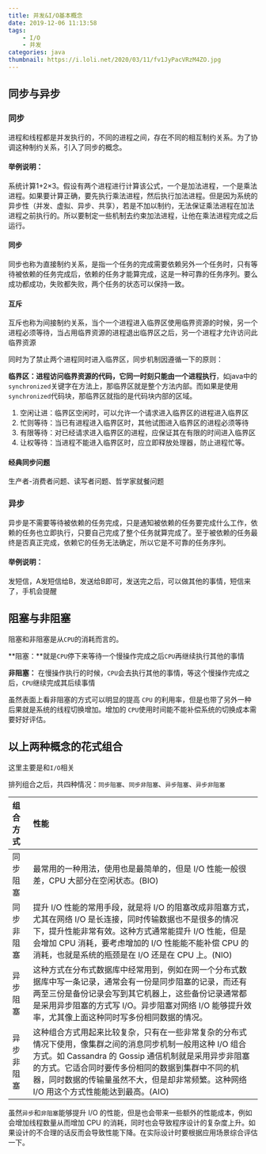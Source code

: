 ```yaml
---
title: 并发&I/O基本概念
date: 2019-12-06 11:13:58
tags: 
	- I/O
	- 并发
categories: java
thumbnail: https://i.loli.net/2020/03/11/fv1JyPacVRzM4ZO.jpg
---
```


## 同步与异步

<!--more-->

### 同步

进程和线程都是并发执行的，不同的进程之间，存在不同的相互制约关系。为了协调这种制约关系，引入了同步的概念。

#### 举例说明：

系统计算1+2×3。假设有两个进程进行计算该公式，一个是加法进程，一个是乘法进程。如果要计算正确，要先执行乘法进程，然后执行加法进程。但是因为系统的异步性（并发、虚拟、异步、共享），若是不加以制约，无法保证乘法进程在加法进程之前执行的。所以要制定一些机制去约束加法进程，让他在乘法进程完成之后运行。

#### 同步

同步也称为直接制约关系，是指一个任务的完成需要依赖另外一个任务时，只有等待被依赖的任务完成后，依赖的任务才能算完成，这是一种可靠的任务序列。要么成功都成功，失败都失败，两个任务的状态可以保持一致。

#### 互斥

互斥也称为间接制约关系，当个一个进程进入临界区使用临界资源的时候，另一个进程必须等待，当占用临界资源的进程退出临界区之后，另一个进程才允许访问此临界资源

同时为了禁止两个进程同时进入临界区，同步机制因遵循一下的原则：

**临界区：进程访问临界资源的代码，它同一时刻只能由一个进程执行**，如java中的`synchronized`关键字在方法上，那临界区就是整个方法内部。而如果是使用`synchronized`代码块，那临界区就指的是代码块内部的区域。

1. 空闲让进：临界区空闲时，可以允许一个请求进入临界区的进程进入临界区
2. 忙则等待：当已有进程进入临界区时，其他试图进入临界区的进程必须等待
3. 有限等待：对已经请求进入临界区的进程，应保证其在有限的时间进入临界区
4. 让权等待：当进程不能进入临界区时，应立即释放处理器，防止进程忙等。

#### 经典同步问题

生产者-消费者问题、读写者问题、哲学家就餐问题

### 异步

异步是不需要等待被依赖的任务完成，只是通知被依赖的任务要完成什么工作，依赖的任务也立即执行，只要自己完成了整个任务就算完成了。至于被依赖的任务最终是否真正完成，依赖它的任务无法确定，所以它是不可靠的任务序列。

#### 举例说明：

发短信，A发短信给B，发送给B即可，发送完之后，可以做其他的事情，短信来了，手机会提醒



## 阻塞与非阻塞

阻塞和非阻塞是从`CPU`的消耗而言的。

**阻塞：**就是`CPU`停下来等待一个慢操作完成之后`CPU`再继续执行其他的事情

**非阻塞：** 在慢操作执行的时候，`CPU`会去执行其他的事情，等这个慢操作完成之后，`CPU`继续完成其后续事情

虽然表面上看非阻塞的方式可以明显的提高 `CPU` 的利用率，但是也带了另外一种后果就是系统的线程切换增加。增加的 `CPU`使用时间能不能补偿系统的切换成本需要好好评估。

## 以上两种概念的花式组合

这里主要是和`I/O`相关

排列组合之后，共四种情况：`同步阻塞`、`同步非阻塞`、`异步阻塞`、`异步非阻塞`

| 组合方式   | 性能                                                         |
| :--------- | :----------------------------------------------------------- |
| 同步阻塞   | 最常用的一种用法，使用也是最简单的，但是 I/O 性能一般很差，CPU 大部分在空闲状态。(BIO) |
| 同步非阻塞 | 提升 I/O 性能的常用手段，就是将 I/O 的阻塞改成非阻塞方式，尤其在网络 I/O 是长连接，同时传输数据也不是很多的情况下，提升性能非常有效。这种方式通常能提升 I/O 性能，但是会增加 CPU 消耗，要考虑增加的 I/O 性能能不能补偿 CPU 的消耗，也就是系统的瓶颈是在 I/O 还是在 CPU 上。(NIO) |
| 异步阻塞   | 这种方式在分布式数据库中经常用到，例如在网一个分布式数据库中写一条记录，通常会有一份是同步阻塞的记录，而还有两至三份是备份记录会写到其它机器上，这些备份记录通常都是采用异步阻塞的方式写 I/O。异步阻塞对网络 I/O 能够提升效率，尤其像上面这种同时写多份相同数据的情况。 |
| 异步非阻塞 | 这种组合方式用起来比较复杂，只有在一些非常复杂的分布式情况下使用，像集群之间的消息同步机制一般用这种 I/O 组合方式。如 Cassandra 的 Gossip 通信机制就是采用异步非阻塞的方式。它适合同时要传多份相同的数据到集群中不同的机器，同时数据的传输量虽然不大，但是却非常频繁。这种网络 I/O 用这个方式性能能达到最高。(AIO) |

虽然`异步`和`非阻塞`能够提升 I/O 的性能，但是也会带来一些额外的性能成本，例如会增加线程数量从而增加 CPU 的消耗，同时也会导致程序设计的复杂度上升。如果设计的不合理的话反而会导致性能下降。在实际设计时要根据应用场景综合评估一下。



